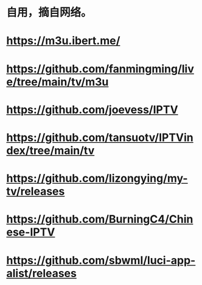# 自用，摘自网络。
# https://m3u.ibert.me/
# https://github.com/fanmingming/live/tree/main/tv/m3u
# https://github.com/joevess/IPTV
# https://github.com/tansuotv/IPTVindex/tree/main/tv
# https://github.com/lizongying/my-tv/releases
# https://github.com/BurningC4/Chinese-IPTV
# https://github.com/sbwml/luci-app-alist/releases
